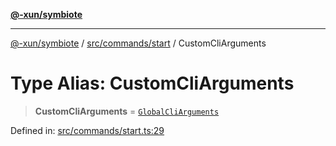 [**@-xun/symbiote**](../../../../README.md)

***

[@-xun/symbiote](../../../../README.md) / [src/commands/start](../README.md) / CustomCliArguments

# Type Alias: CustomCliArguments

> **CustomCliArguments** = [`GlobalCliArguments`](../../../configure/type-aliases/GlobalCliArguments.md)

Defined in: [src/commands/start.ts:29](https://github.com/Xunnamius/symbiote/blob/450f56aebb4b9ee6be666259169f3898916253ca/src/commands/start.ts#L29)
